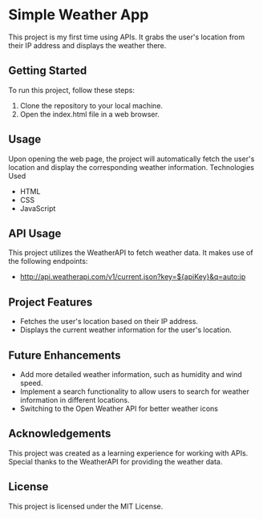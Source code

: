 # Simple Weather App

This project is my first time using APIs. It grabs the user's location from their IP address and displays the weather there.

## Getting Started

To run this project, follow these steps:

1. Clone the repository to your local machine.
2. Open the index.html file in a web browser.

## Usage

Upon opening the web page, the project will automatically fetch the user's location and display the corresponding weather information.
Technologies Used

- HTML
- CSS
- JavaScript

## API Usage

This project utilizes the WeatherAPI to fetch weather data. It makes use of the following endpoints:

- http://api.weatherapi.com/v1/current.json?key=${apiKey}&q=auto:ip

## Project Features

- Fetches the user's location based on their IP address.
- Displays the current weather information for the user's location.

## Future Enhancements

- Add more detailed weather information, such as humidity and wind speed.
- Implement a search functionality to allow users to search for weather information in different locations.
- Switching to the Open Weather API for better weather icons

## Acknowledgements

This project was created as a learning experience for working with APIs. Special thanks to the WeatherAPI for providing the weather data.

## License

This project is licensed under the MIT License.
